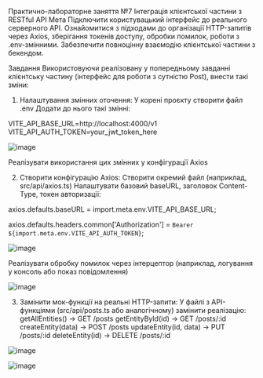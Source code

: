 Практично-лабораторне заняття №7
Інтеграція клієнтської частини з RESTful API
Мета
Підключити користувацький інтерфейс до реального серверного API. Ознайомитися з підходами до організації HTTP-запитів через Axios, зберігання токенів доступу, обробки помилок, роботи з .env-змінними. Забезпечити повноцінну взаємодію клієнтської частини з бекендом.

Завдання
Використовуючи реалізовану у попередньому завданні клієнтську частину (інтерфейс для роботи з сутністю Post), внести такі зміни:
1. Налаштування змінних оточення:
У корені проєкту створити файл .env
Додати до нього такі змінні:

VITE_API_BASE_URL=http://localhost:4000/v1
VITE_API_AUTH_TOKEN=your_jwt_token_here

![image](https://github.com/user-attachments/assets/744c93a8-5722-4e2e-9a2d-a47408801d37)

Реалізувати використання цих змінних у конфігурації Axios

2. Створити конфігурацію Axios:
Створити окремий файл (наприклад, src/api/axios.ts)
Налаштувати базовий baseURL, заголовок Content-Type, токен авторизації:

axios.defaults.baseURL = import.meta.env.VITE_API_BASE_URL;

axios.defaults.headers.common['Authorization'] = `Bearer ${import.meta.env.VITE_API_AUTH_TOKEN}`;

![image](https://github.com/user-attachments/assets/fd0d221f-218c-49e5-b790-19a84c3b5ae5)


Реалізувати обробку помилок через інтерцептор (наприклад, логування у консоль або показ повідомлення)


![image](https://github.com/user-attachments/assets/a1f3dd6f-9542-4ba7-82f0-83b092b3a8d7)


3. Замінити мок-функції на реальні HTTP-запити:
У файлі з API-функціями (src/api/posts.ts або аналогічному) замінити реалізацію:
getAllEntities() → GET /posts
getEntityById(id) → GET /posts/:id
createEntity(data) → POST /posts
updateEntity(id, data) → PUT /posts/:id
deleteEntity(id) → DELETE /posts/:id


![image](https://github.com/user-attachments/assets/1e7fed07-883a-4741-98ac-faf640660e92)



![image](https://github.com/user-attachments/assets/428ddb46-abbe-4063-bbd1-c64e9a39f984)





